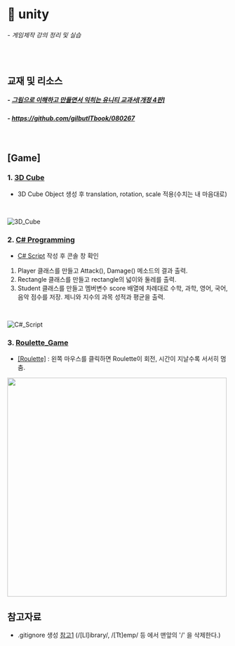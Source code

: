 # :dart: unity
###### - 게임제작 강의 정리 및 실습
<br />

## 교재 및 리소스
##### - [그림으로 이해하고 만들면서 익히는 유니티 교과서[개정 4판]](https://www.gilbut.co.kr/book/view?bookcode=BN002998&keyword=%EC%9C%A0%EB%8B%88%ED%8B%B0%20%EA%B5%90%EA%B3%BC%EC%84%9C&collection=GB_BOOK)
##### - https://github.com/gilbutITbook/080267
<br />

## [Game]
### 1. [3D Cube](./3D_Cube)
* 3D Cube Object 생성 후 translation, rotation, scale 적용(수치는 내 마음대로)
<br />

![3D_Cube](https://user-images.githubusercontent.com/35367660/113586651-bad1aa00-9668-11eb-9bf4-dc769af68737.PNG)
<br />

### 2. [C# Programming](./C%23_Programming)
* [C# Script](./C%23_Programming/Assets/Test.cs) 작성 후 콘솔 창 확인
1. Player 클래스를 만들고 Attack(), Damage() 메소드의 결과 출력.
2. Rectangle 클래스를 만들고 rectangle의 넓이와 둘레를 출력.
3. Student 클래스를 만들고 멤버변수 score 배열에 차례대로 수학, 과학, 영어, 국어, 음악 점수를 저장. 제니와 지수의 과목 성적과 평균을 출력.
<br />

![C#_Script](https://user-images.githubusercontent.com/35367660/113848534-8dedd600-97d3-11eb-82aa-359a57e97c3b.PNG)
<br />

### 3. [Roulette_Game](./Roulette_Game)
* [[Roulette]](./Roulette_Game/Roulette) : 왼쪽 마우스를 클릭하면 Roulette이 회전, 시간이 지날수록 서서히 멈춤.

<img src="https://user-images.githubusercontent.com/35367660/114051921-7f351b00-98c8-11eb-998d-159f7f4b00ff.gif" width="500">
<br />


## 참고자료
* .gitignore 생성 [참고1](https://github.com/github/gitignore/blob/master/Unity.gitignore) (/[Ll]ibrary/, /[Tt]emp/ 등 에서 맨앞의 '/' 을 삭제한다.)

